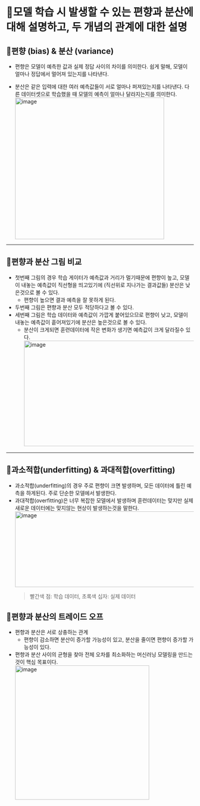 # :book:모델 학습 시 발생할 수 있는 편향과 분산에 대해 설명하고, 두 개념의 관계에 대한 설명

## :mag_right:편향 (bias) & 분산 (variance)
- 편향은 모델이 예측한 값과 실제 정답 사이의 차이를 의미한다. 쉽게 말해, 모델이 얼마나 정답에서 멀어져 있는지를 나타낸다.
  
- 분산은 같은 입력에 대한 여러 예측값들이 서로 얼마나 퍼져있는지를 나타낸다. 다른 데이터셋으로 학습했을 때 모델의 예측이 얼마나 달라지는지를 의미한다.  
    <img width="400" height="380" alt="image" src="https://github.com/user-attachments/assets/5270d95f-59db-4ed4-a3ce-59f96bc0f55a" />
---

## :memo:편향과 분산 그림 비교
- 첫번째 그림의 경우 학습 게이터가 예측값과 거리가 멀기때문에 편향이 높고, 모델이 내놓는 예측값이 직선형을 띄고있기에 (직선위로 지나가는 결과값들) 분산은 낮은것으로 볼 수 있다.
  - 편향이 높으면 결과 예측을 잘 못하게 된다.
- 두번째 그림은 편향과 분산 모두 적당하다고 볼 수 있다.
- 세번째 그림은 학습 데이터와 예측값이 가깝게 붙어있으므로 편향이 낮고, 모델이 내놓는 예측값이 흩어져있기에 분산은 높은것으로 볼 수 있다.
  - 분산이 크게되면 훈련데이터에 작은 변화가 생기면 예측값이 크게 달라질수 있다.  
    <img width="715" height="283" alt="image" src="https://github.com/user-attachments/assets/62af2848-3672-4aea-a501-09817886e482" />


---  
## :memo:과소적합(underfitting) & 과대적합(overfitting)
- 과소적합(underfitting)의 경우 주로 편향이 크면 발생하며, 모든 데이터에 틀린 예측을 하게된다. 주로 단순한 모델에서 발생한다.
- 과대적합(overfitting)은 너무 복잡한 모델에서 발생하며 훈련데이터는 맞지만 실제 새로운 데이터에는 맞지않는 현상이 발생하는것을 말한다.  
  <img width="589" height="203" alt="image" src="https://github.com/user-attachments/assets/b3875c9e-8a44-4c45-adb7-13aeabc5c3ce" />
  > 빨간색 점: 학습 데이터, 초록색 십자: 실제 데이터



## :mag_right:편향과 분산의 트레이드 오프
- 편향과 분산은 서로 상충하는 관계
  - 편향이 감소하면 분산이 증가할 가능성이 있고, 분산을 줄이면 편향이 증가할 가능성이 있다.
- 편향과 분산 사이의 균형을 찾아 전체 오차를 최소화하는 머신러닝 모델링을 만드는 것이 핵심 목표이다.  
  <img width="360" height="360" alt="image" src="https://github.com/user-attachments/assets/bcebcfb6-a1a7-4cc5-9d09-38541f01b778" />

